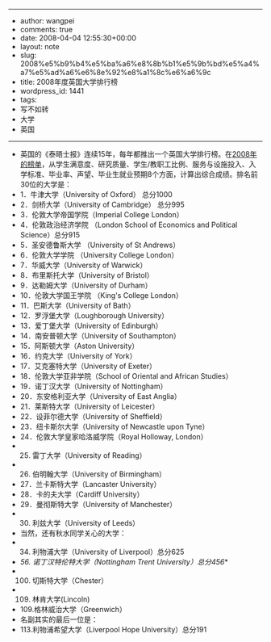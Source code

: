 - --
- author: wangpei
- comments: true
- date: 2008-04-04 12:55:30+00:00
- layout: note
- slug: 2008%e5%b9%b4%e5%ba%a6%e8%8b%b1%e5%9b%bd%e5%a4%a7%e5%ad%a6%e6%8e%92%e8%a1%8c%e6%a6%9c
- title: 2008年度英国大学排行榜
- wordpress_id: 1441
- tags:
- 写不如转
- 大学
- 英国
- --
- 英国的《泰晤士报》连续15年，每年都推出一个英国大学排行榜。在[2008年的榜单](http://extras.timesonline.co.uk/gug/gooduniversityguide.php)，从学生满意度、研究质量、学生/教职工比例、服务与设施投入、入学标准、毕业率、声望、毕业生就业预期8个方面，计算出综合成绩。排名前30位的大学是：
- 1．牛津大学（University of Oxford） 总分1000
- 2．剑桥大学（University of Cambridge） 总分995
- 3．伦敦大学帝国学院（Imperial College London）
- 4．伦敦政治经济学院 （London School of Economics and Political Science）总分915
- 5．圣安德鲁斯大学 （University of St Andrews）
- 6．伦敦大学学院 （University College London）
- 7．华威大学（University of Warwick）
- 8．布里斯托大学（University of Bristol）
- 9．达勒姆大学（University of Durham）
- 10．伦敦大学国王学院 （King's College London）
- 11．巴斯大学（University of Bath）
- 12．罗浮堡大学（Loughborough University）
- 13．爱丁堡大学（University of Edinburgh）
- 14．南安普顿大学（University of Southampton）
- 15．阿斯顿大学（Aston University）
- 16．约克大学（University of York）
- 17．艾克塞特大学（University of Exeter）
- 18．伦敦大学亚非学院（School of Oriental and African Studies）
- 19．诺丁汉大学（University of Nottingham）
- 20．东安格利亚大学（University of East Anglia）
- 21．莱斯特大学（University of Leicester）
- 22．设菲尔德大学（University of Sheffield）
- 23．纽卡斯尔大学（University of Newcastle upon Tyne）
- 24．伦敦大学皇家哈洛威学院（Royal Holloway, London）
- 25. 雷丁大学（University of Reading）
- 26. 伯明翰大学（University of Birmingham）
- 27．兰卡斯特大学（Lancaster University）
- 28．卡的夫大学（Cardiff University）
- 29．曼彻斯特大学（University of Manchester）
- 30. 利兹大学（University of Leeds）
- 当然，还有秋水同学关心的大学：
- 34. 利物浦大学（University of Liverpool）总分625
- *56. 诺丁汉特伦特大学（Nottingham Trent University）总分456**
- 100. 切斯特大学（Chester）
- 109. 林肯大学(Lincoln)
- 109.格林威治大学（Greenwich）
- 名副其实的最后一位是：
- 113.利物浦希望大学（Liverpool Hope University）总分191
